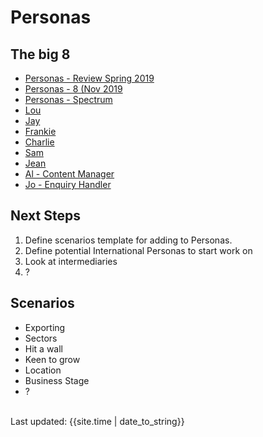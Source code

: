 # Personas

## The big 8
- [Personas - Review Spring 2019](/files/5personas.pdf)
- [Personas - 8 (Nov 2019](/files/PersonasNov2019.pdf)
- [Personas - Spectrum](/files/spectrum.pdf)
- [Lou](/files/Lou.PNG)
- [Jay](/files/Jay.PNG)
- [Frankie](/files/Frankie.PNG)
- [Charlie](/files/Charlie.PNG)
- [Sam](/files/Sam.PNG)
- [Jean](/files/Jean.PNG)
- [Al - Content Manager](/files/Al.PNG)
- [Jo - Enquiry Handler](/files/Jo.PNG)


## Next Steps
1.  Define scenarios template for adding to Personas.
2.  Define potential International Personas to start work on
3. Look at intermediaries
4. ?

## Scenarios
- Exporting
- Sectors
- Hit a wall
- Keen to grow
- Location
- Business Stage
- ? 

<br>
<div>Last updated: {{site.time | date_to_string}}</div>
